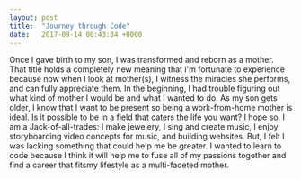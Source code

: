 ```yaml
---
layout: post
title:  "Journey through Code"
date:   2017-09-14 00:43:34 +0000
---
```


Once I gave birth to my son, I was transformed and reborn as a mother. That title holds a completely new meaning that i'm fortunate to experience because now when I look at mother(s), I witness the miracles she performs, and can fully appreciate them. In the beginning, I had trouble figuring out what kind of mother I would be and what I wanted to do. As my son gets older, I know that I want to be present so being a work-from-home mother is ideal. Is it possible to be in a field that caters the life you want? I hope so. I am a Jack-of-all-trades: I make jewelery, I sing and create music, I enjoy storyboarding video concepts for music, and building websites. But, I felt I was lacking something that could help me be greater. I wanted to learn to code because I think it will help me to fuse all of my passions together and find a career that fitsmy  lifestyle as a multi-faceted mother.
